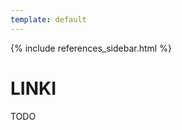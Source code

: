 ```yaml
---
template: default
---
```

{% include references_sidebar.html %}
  
   <div class="w3-row w3-padding-64">
    <div class="w3-twothird w3-container">
      <h1 class="w3-text-teal">LINKI</h1>
      <p>TODO</p>
    </div>
  </div>
